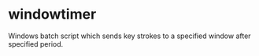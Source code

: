 # windowtimer
Windows batch script which sends key strokes to a specified window after specified period.
